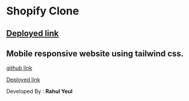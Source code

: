 # Shopify Clone

## [Deployed link](https://rahul-shopify-clone.netlify.app) 


## Mobile responsive website using tailwind css.


[github link](https://github.com/rsyeul/shopify-clone.git)


[Deployed link](https://rahul-shopify-clone.netlify.app) 



Developed By : **Rahul Yeul**
